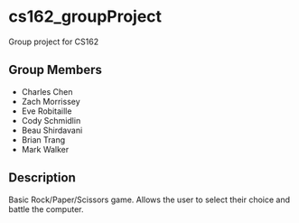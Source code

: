 # cs162_groupProject
Group project for CS162

## Group Members

* Charles Chen
* Zach Morrissey
* Eve Robitaille
* Cody Schmidlin
* Beau Shirdavani
* Brian Trang
* Mark Walker

## Description
Basic Rock/Paper/Scissors game. Allows the user to select their choice and battle the computer.

